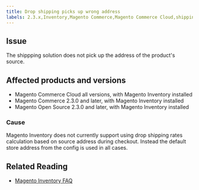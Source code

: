 ```yaml
---
title: Drop shipping picks up wrong address
labels: 2.3.x,Inventory,Magento Commerce,Magento Commerce Cloud,shipping
---
```


## Issue

The shippping solution does not pick up the address of the product's source.

## Affected products and versions

* Magento Commerce Cloud all versions, with Magento Inventory installed
* Magento Commerce 2.3.0 and later, with Magento Inventory installed
* Magento Open Source 2.3.0 and later, with Magento Inventory installed

### Cause

Magento Inventory does not currently support using drop shipping rates calculation based on source address during checkout. Instead the default store address from the config is used in all cases.

## Related Reading

* [Magento Inventory FAQ](https://github.com/magento/inventory/wiki/MSI-FAQs)
